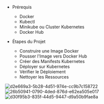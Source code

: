 - Prérequis  
  - Docker  
  - Kubectl  
  - Minikube ou Cluster Kubernetes  
  - Docker Hub  

- Étapes du Projet  
  - Construire une Image Docker  
  - Pousser l'Image vers Docker Hub  
  - Créer des Manifests Kubernetes  
  - Déployer sur Kubernetes  
  - Vérifier le Déploiement  
  - Nettoyer les Ressources  

![d2e669a3-5b28-4d51-974e-cc9b7c158722](https://github.com/user-attachments/assets/b886dbfa-fa0f-4577-8556-bd7218a2b1fc)
![26b50941-0790-4ded-876d-e62ea505e017](https://github.com/user-attachments/assets/903b2d50-0337-48e5-ba35-8ba7f2cd9713)![d30f95b3-835f-44d5-9447-d9a50b9fae8a](https://github.com/user-attachments/assets/82d82c57-0256-4ee4-a7b4-fe7a2f31a34d)

